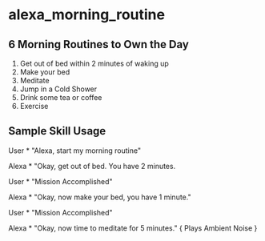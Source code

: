 # alexa_morning_routine

## 6 Morning Routines to Own the Day

1. Get out of bed within 2 minutes of waking up
2. Make your bed
3. Meditate
4. Jump in a Cold Shower
5. Drink some tea or coffee
6. Exercise

## Sample Skill Usage

User * "Alexa, start my morning routine"

Alexa * "Okay, get out of bed. You have 2 minutes. 

User * "Mission Accomplished"

Alexa * "Okay, now make your bed, you have 1 minute."

User * "Mission Accomplished"

Alexa * "Okay, now time to meditate for 5 minutes." { Plays Ambient Noise }

